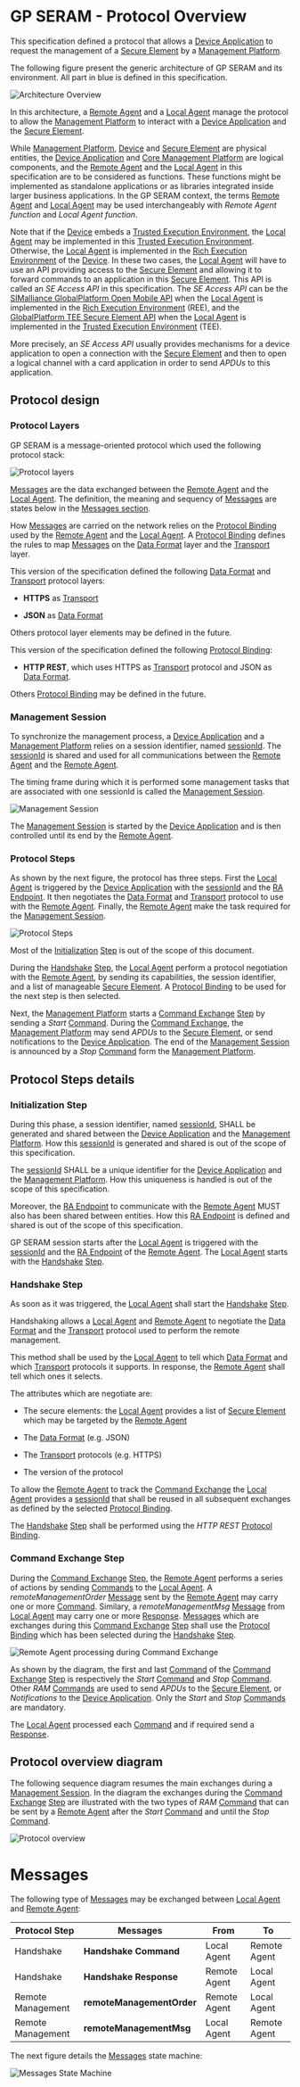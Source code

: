 GP SERAM - Protocol Overview
============================

This specification defined a protocol that allows a [Device Application](GPSERAM__TerminologyAndDefinitions.md#DeviceApplication) to request the management of a [Secure Element](GPSERAM__TerminologyAndDefinitions.md#SecureElement) by a [Management Platform](GPSERAM__TerminologyAndDefinitions.md#ManagementPlatform).

The following figure present the generic architecture of GP SERAM and its environment. All part in blue is defined in this specification.

![Architecture Overview](images/GP_SERAM__Architecture_Overview.png)

In this architecture, a [Remote Agent](GPSERAM__TerminologyAndDefinitions.md#RemoteAgent) and a [Local Agent](GPSERAM__TerminologyAndDefinitions.md#LocalAgent) manage the protocol to allow the [Management Platform](GPSERAM__TerminologyAndDefinitions.md#ManagementPlatform) to interact with a [Device Application](GPSERAM__TerminologyAndDefinitions.md#DeviceApplication) and the [Secure Element](GPSERAM__TerminologyAndDefinitions.md#SecureElement).

While [Management Platform](GPSERAM__TerminologyAndDefinitions.md#ManagementPlatform), [Device](GPSERAM__TerminologyAndDefinitions.md#Device) and [Secure Element](GPSERAM__TerminologyAndDefinitions.md#SecureElement) are physical entities, the [Device Application](GPSERAM__TerminologyAndDefinitions.md#DeviceApplication) and [Core Management Platform](GPSERAM__TerminologyAndDefinitions.md#CoreManagementPlatform) are logical components, and the [Remote Agent](GPSERAM__TerminologyAndDefinitions.md#RemoteAgent) and the [Local Agent](GPSERAM__TerminologyAndDefinitions.md#LocalAgent) in this specification are to be considered as functions. These functions might be implemented as standalone applications or as libraries integrated inside larger business applications. In the GP SERAM context, the terms [Remote Agent](GPSERAM__TerminologyAndDefinitions.md#RemoteAgent) and [Local Agent](GPSERAM__TerminologyAndDefinitions.md#LocalAgent) may be used interchangeably with *Remote Agent function* and *Local Agent function*.

Note that if the [Device](GPSERAM__TerminologyAndDefinitions.md#Device) embeds a [Trusted Execution Environment](GPSERAM__TerminologyAndDefinitions.md#TrustedExecutionEnvironment), the [Local Agent](GPSERAM__TerminologyAndDefinitions.md#LocalAgent) may be implemented in this [Trusted Execution Environment](GPSERAM__TerminologyAndDefinitions.md#TrustedExecutionEnvironment).  Otherwise, the [Local Agent](GPSERAM__TerminologyAndDefinitions.md#LocalAgent) is implemented in the [Rich Execution Environment](GPSERAM__TerminologyAndDefinitions.md#RichExecutionEnvironment) of the [Device](GPSERAM__TerminologyAndDefinitions.md#Device). In these two cases, the [Local Agent](GPSERAM__TerminologyAndDefinitions.md#LocalAgent) will have to use an API providing access to the [Secure Element](GPSERAM__TerminologyAndDefinitions.md#SecureElement) and allowing it to forward commands to an application in this [Secure Element](GPSERAM__TerminologyAndDefinitions.md#SecureElement). This API is called an *SE Access API* in this specification. The *SE Access API* can be the [SIMalliance GlobalPlatform Open Mobile API](https://globalplatform.org/specs-library/open-mobile-api-specification-v3-3/) when the [Local Agent](GPSERAM__TerminologyAndDefinitions.md#LocalAgent) is implemented in the [Rich Execution Environment](GPSERAM__TerminologyAndDefinitions.md#RichExecutionEnvironment) (REE), and the [GlobalPlatform TEE Secure Element API](https://globalplatform.org/specs-library/tee-secure-element-api/) when the [Local Agent](GPSERAM__TerminologyAndDefinitions.md#LocalAgent) is implemented in the [Trusted Execution Environment](GPSERAM__TerminologyAndDefinitions.md#TrustedExecutionEnvironment) (TEE).

More precisely, an *SE Access API* usually provides mechanisms for a device application to open a connection with the [Secure Element](GPSERAM__TerminologyAndDefinitions.md#SecureElement) and then to open a logical channel with a card application in order to send *APDUs* to this application.

Protocol design
---------------

### Protocol Layers

GP SERAM is a message-oriented protocol which used the following protocol stack:

![Protocol layers](images/GP_SERAM__Protocol_layers.png)

[Messages](GPSERAM__TerminologyAndDefinitions.md#Message) are the data exchanged between the [Remote Agent](GPSERAM__TerminologyAndDefinitions.md#RemoteAgent) and the [Local Agent](GPSERAM__TerminologyAndDefinitions.md#LocalAgent). The definition, the meaning and sequency of [Messages](GPSERAM__TerminologyAndDefinitions.md#Message) are states below in the [Messages section](#messages).

How [Messages](GPSERAM__TerminologyAndDefinitions.md#Message) are carried on the network relies on the [Protocol Binding](GPSERAM__TerminologyAndDefinitions.md#ProtocolBinding) used by the [Remote Agent](GPSERAM__TerminologyAndDefinitions.md#RemoteAgent) and the [Local Agent](GPSERAM__TerminologyAndDefinitions.md#LocalAgent). A [Protocol Binding](GPSERAM__TerminologyAndDefinitions.md#ProtocolBinding) defines the rules to map [Messages](GPSERAM__TerminologyAndDefinitions.md#Message) on the [Data Format](GPSERAM__TerminologyAndDefinitions.md#DataFormat) layer and the [Transport](GPSERAM__TerminologyAndDefinitions.md#Transport) layer.

This version of the specification defined the following [Data Format](GPSERAM__TerminologyAndDefinitions.md#DataFormat) and [Transport](GPSERAM__TerminologyAndDefinitions.md#Transport) protocol layers:

-   **HTTPS** as [Transport](GPSERAM__TerminologyAndDefinitions.md#Transport)

-   **JSON** as [Data Format](GPSERAM__TerminologyAndDefinitions.md#DataFormat)

Others protocol layer elements may be defined in the future.

This version of the specification defined the following [Protocol Binding](GPSERAM__TerminologyAndDefinitions.md#ProtocolBinding):

-   **HTTP REST**, which uses HTTPS as [Transport](GPSERAM__TerminologyAndDefinitions.md#Transport) protocol and JSON as [Data Format](GPSERAM__TerminologyAndDefinitions.md#DataFormat).

Others [Protocol Binding](GPSERAM__TerminologyAndDefinitions.md#ProtocolBinding) may be defined in the future.

### Management Session

To synchronize the management process, a [Device Application](GPSERAM__TerminologyAndDefinitions.md#DeviceApplication) and a [Management Platform](GPSERAM__TerminologyAndDefinitions.md#ManagementPlatform) relies on a session identifier, named [sessionId](GPSERAM__TerminologyAndDefinitions.md#sessionId). The [sessionId](GPSERAM__TerminologyAndDefinitions.md#sessionId) is shared and used for all communications between the [Remote Agent](GPSERAM__TerminologyAndDefinitions.md#RemoteAgent) and the [Remote Agent](GPSERAM__TerminologyAndDefinitions.md#RemoteAgent).

The timing frame during which it is performed some management tasks that are associated with one sessionId is called the [Management Session](GPSERAM__TerminologyAndDefinitions.md#ManagementSession).

![Management Session](images/GP_SERAM__Management_Session.png)

The [Management Session](GPSERAM__TerminologyAndDefinitions.md#ManagementSession) is started by the [Device Application](GPSERAM__TerminologyAndDefinitions.md#DeviceApplication) and is then controlled until its end by the [Remote Agent](GPSERAM__TerminologyAndDefinitions.md#RemoteAgent).

### Protocol Steps

As shown by the next figure, the protocol has three steps. First the [Local Agent](GPSERAM__TerminologyAndDefinitions.md#LocalAgent) is triggered by the [Device Application](GPSERAM__TerminologyAndDefinitions.md#DeviceApplication) with the [sessionId](GPSERAM__TerminologyAndDefinitions.md#sessionId) and the [RA Endpoint](GPSERAM__TerminologyAndDefinitions.md#RAEndpoint). It then negotiates the [Data Format](GPSERAM__TerminologyAndDefinitions.md#DataFormat) and [Transport](GPSERAM__TerminologyAndDefinitions.md#Transport) protocol to use with the [Remote Agent](GPSERAM__TerminologyAndDefinitions.md#RemoteAgent). Finally, the [Remote Agent](GPSERAM__TerminologyAndDefinitions.md#RemoteAgent) make the task required for the [Management Session](GPSERAM__TerminologyAndDefinitions.md#ManagementSession).

![Protocol Steps](images/GP_SERAM__Protocol_Steps.png)

Most of the [Initialization](GPSERAM__TerminologyAndDefinitions.md#Initialization) [Step](GPSERAM__TerminologyAndDefinitions.md#Step) is out of the scope of this document.

During the [Handshake](GPSERAM__TerminologyAndDefinitions.md#Handshake) [Step](GPSERAM__TerminologyAndDefinitions.md#Step), the [Local Agent](GPSERAM__TerminologyAndDefinitions.md#LocalAgent) perform a protocol negotiation with the [Remote Agent](GPSERAM__TerminologyAndDefinitions.md#RemoteAgent), by sending its capabilities, the session identifier, and a list of manageable [Secure Element](GPSERAM__TerminologyAndDefinitions.md#SecureElement). A [Protocol Binding](GPSERAM__TerminologyAndDefinitions.md#ProtocolBinding) to be used for the next step is then selected.

Next, the [Management Platform](GPSERAM__TerminologyAndDefinitions.md#ManagementPlatform) starts a [Command Exchange](GPSERAM__TerminologyAndDefinitions.md#CommandExchange) [Step](GPSERAM__TerminologyAndDefinitions.md#Step) by sending a *Start* [Command](GPSERAM__TerminologyAndDefinitions.md#Command). During the [Command Exchange](GPSERAM__TerminologyAndDefinitions.md#CommandExchange), the [Management Platform](GPSERAM__TerminologyAndDefinitions.md#ManagementPlatform) may send *APDUs* to the [Secure Element](GPSERAM__TerminologyAndDefinitions.md#SecureElement), or send notifications to the [Device Application](GPSERAM__TerminologyAndDefinitions.md#DeviceApplication). The end of the [Management Session](GPSERAM__TerminologyAndDefinitions.md#ManagementSession) is announced by a *Stop* [Command](GPSERAM__TerminologyAndDefinitions.md#Command) form the [Management Platform](GPSERAM__TerminologyAndDefinitions.md#ManagementPlatform).

Protocol Steps details
----------------------

### Initialization Step

During this phase, a session identifier, named [sessionId](GPSERAM__TerminologyAndDefinitions.md#sessionId), SHALL be generated and shared between the [Device Application](GPSERAM__TerminologyAndDefinitions.md#DeviceApplication) and the [Management Platform](GPSERAM__TerminologyAndDefinitions.md#ManagementPlatform). How this [sessionId](GPSERAM__TerminologyAndDefinitions.md#sessionId) is generated and shared is out of the scope of this specification.

The [sessionId](GPSERAM__TerminologyAndDefinitions.md#sessionId) SHALL be a unique identifier for the [Device Application](GPSERAM__TerminologyAndDefinitions.md#DeviceApplication) and the [Management Platform](GPSERAM__TerminologyAndDefinitions.md#ManagementPlatform). How this uniqueness is handled is out of the scope of this specification.

Moreover, the [RA Endpoint](GPSERAM__TerminologyAndDefinitions.md#RAEndpoint) to communicate with the [Remote Agent](GPSERAM__TerminologyAndDefinitions.md#RemoteAgent) MUST also has been shared between entities. How this [RA Endpoint](GPSERAM__TerminologyAndDefinitions.md#RAEndpoint) is defined and shared is out of the scope of this specification.

GP SERAM session starts after the [Local Agent](GPSERAM__TerminologyAndDefinitions.md#LocalAgent) is triggered with the [sessionId](GPSERAM__TerminologyAndDefinitions.md#sessionId) and the [RA Endpoint](GPSERAM__TerminologyAndDefinitions.md#RAEndpoint) of the [Remote Agent](GPSERAM__TerminologyAndDefinitions.md#RemoteAgent). The [Local Agent](GPSERAM__TerminologyAndDefinitions.md#LocalAgent) starts with the [Handshake](GPSERAM__TerminologyAndDefinitions.md#Handshake) [Step](GPSERAM__TerminologyAndDefinitions.md#Step).

### Handshake Step

As soon as it was triggered, the [Local Agent](GPSERAM__TerminologyAndDefinitions.md#LocalAgent) shall start the [Handshake](GPSERAM__TerminologyAndDefinitions.md#Handshake) [Step](GPSERAM__TerminologyAndDefinitions.md#Step).

Handshaking allows a [Local Agent](GPSERAM__TerminologyAndDefinitions.md#LocalAgent) and [Remote Agent](GPSERAM__TerminologyAndDefinitions.md#RemoteAgent) to negotiate the [Data Format](GPSERAM__TerminologyAndDefinitions.md#DataFormat) and the [Transport](GPSERAM__TerminologyAndDefinitions.md#Transport) protocol used to perform the remote management.

This method shall be used by the [Local Agent](GPSERAM__TerminologyAndDefinitions.md#LocalAgent) to tell which [Data Format](GPSERAM__TerminologyAndDefinitions.md#DataFormat) and which [Transport](GPSERAM__TerminologyAndDefinitions.md#Transport) protocols it supports. In response, the [Remote Agent](GPSERAM__TerminologyAndDefinitions.md#RemoteAgent) shall tell which ones it selects.

The attributes which are negotiate are:

-   The secure elements: the [Local Agent](GPSERAM__TerminologyAndDefinitions.md#LocalAgent) provides a list of [Secure Element](GPSERAM__TerminologyAndDefinitions.md#SecureElement) which may be targeted by the [Remote Agent](GPSERAM__TerminologyAndDefinitions.md#RemoteAgent)

-   The [Data Format](GPSERAM__TerminologyAndDefinitions.md#DataFormat) (e.g. JSON)

-   The [Transport](GPSERAM__TerminologyAndDefinitions.md#Transport) protocols (e.g. HTTPS)

-   The version of the protocol

To allow the [Remote Agent](GPSERAM__TerminologyAndDefinitions.md#RemoteAgent) to track the [Command Exchange](GPSERAM__TerminologyAndDefinitions.md#CommandExchange) the [Local Agent](GPSERAM__TerminologyAndDefinitions.md#LocalAgent) provides a [sessionId](GPSERAM__TerminologyAndDefinitions.md#sessionId) that shall be reused in all subsequent exchanges as defined by the selected [Protocol Binding](GPSERAM__TerminologyAndDefinitions.md#ProtocolBinding).

The [Handshake](GPSERAM__TerminologyAndDefinitions.md#Handshake) [Step](GPSERAM__TerminologyAndDefinitions.md#Step) shall be performed using the *HTTP REST* [Protocol Binding](GPSERAM__TerminologyAndDefinitions.md#ProtocolBinding).

### Command Exchange Step

During the [Command Exchange](GPSERAM__TerminologyAndDefinitions.md#CommandExchange) [Step](GPSERAM__TerminologyAndDefinitions.md#Step), the [Remote Agent](GPSERAM__TerminologyAndDefinitions.md#RemoteAgent) performs a series of actions by sending [Commands](GPSERAM__TerminologyAndDefinitions.md#Command) to the [Local Agent](GPSERAM__TerminologyAndDefinitions.md#LocalAgent). A *remoteManagementOrder* [Message](GPSERAM__TerminologyAndDefinitions.md#Message) sent by the [Remote Agent](GPSERAM__TerminologyAndDefinitions.md#RemoteAgent) may carry one or more [Command](GPSERAM__TerminologyAndDefinitions.md#Command). Similary, a *remoteManagementMsg* [Message](GPSERAM__TerminologyAndDefinitions.md#Message) from [Local Agent](GPSERAM__TerminologyAndDefinitions.md#LocalAgent) may carry one or more [Response](GPSERAM__TerminologyAndDefinitions.md#Response). [Messages](GPSERAM__TerminologyAndDefinitions.md#Message) which are exchanges during this [Command Exchange](GPSERAM__TerminologyAndDefinitions.md#CommandExchange) [Step](GPSERAM__TerminologyAndDefinitions.md#Step) shall use the [Protocol Binding](GPSERAM__TerminologyAndDefinitions.md#ProtocolBinding) which has been selected during the [Handshake](GPSERAM__TerminologyAndDefinitions.md#Handshake) [Step](GPSERAM__TerminologyAndDefinitions.md#Step).

![Remote Agent processing during Command Exchange](images/GP_SERAM__Remote_Agent_processing_during_Command_Exchange.png)

As shown by the diagram, the first and last [Command](GPSERAM__TerminologyAndDefinitions.md#Command) of the [Command Exchange](GPSERAM__TerminologyAndDefinitions.md#CommandExchange) [Step](GPSERAM__TerminologyAndDefinitions.md#Step) is respectively the *Start* [Command](GPSERAM__TerminologyAndDefinitions.md#Command) and *Stop* [Command](GPSERAM__TerminologyAndDefinitions.md#Command). Other *RAM* [Commands](GPSERAM__TerminologyAndDefinitions.md#Command) are used to send *APDUs* to the [Secure Element](GPSERAM__TerminologyAndDefinitions.md#SecureElement), or *Notifications* to the [Device Application](GPSERAM__TerminologyAndDefinitions.md#DeviceApplication). Only the *Start* and *Stop* [Commands](GPSERAM__TerminologyAndDefinitions.md#Command) are mandatory.

The [Local Agent](GPSERAM__TerminologyAndDefinitions.md#LocalAgent) processed each [Command](GPSERAM__TerminologyAndDefinitions.md#Command) and if required send a [Response](GPSERAM__TerminologyAndDefinitions.md#Response).

Protocol overview diagram
-------------------------

The following sequence diagram resumes the main exchanges during a [Management Session](GPSERAM__TerminologyAndDefinitions.md#ManagementSession). In the diagram the exchanges during the [Command Exchange](GPSERAM__TerminologyAndDefinitions.md#CommandExchange) [Step](GPSERAM__TerminologyAndDefinitions.md#Step) are illustrated with the two types of *RAM* [Command](GPSERAM__TerminologyAndDefinitions.md#Command) that can be sent by a [Remote Agent](GPSERAM__TerminologyAndDefinitions.md#RemoteAgent) after the *Start* [Command](GPSERAM__TerminologyAndDefinitions.md#Command) and until the *Stop* [Command](GPSERAM__TerminologyAndDefinitions.md#Command).

![Protocol overview](images/GP_SERAM__Protocol_overview.png)

Messages
========

The following type of [Messages](GPSERAM__TerminologyAndDefinitions.md#Message) may be exchanged between [Local Agent](GPSERAM__TerminologyAndDefinitions.md#LocalAgent) and [Remote Agent](GPSERAM__TerminologyAndDefinitions.md#RemoteAgent):

| Protocol Step     | Messages                  | From         | To           |
|-------------------|---------------------------|--------------|--------------|
| Handshake         | **Handshake Command**     | Local Agent  | Remote Agent |
| Handshake         | **Handshake Response**    | Remote Agent | Local Agent  |
| Remote Management | **remoteManagementOrder** | Remote Agent | Local Agent  |
| Remote Management | **remoteManagementMsg**   | Local Agent  | Remote Agent |

The next figure details the [Messages](GPSERAM__TerminologyAndDefinitions.md#Message) state machine:

![Messages State Machine](images/image10.png)
